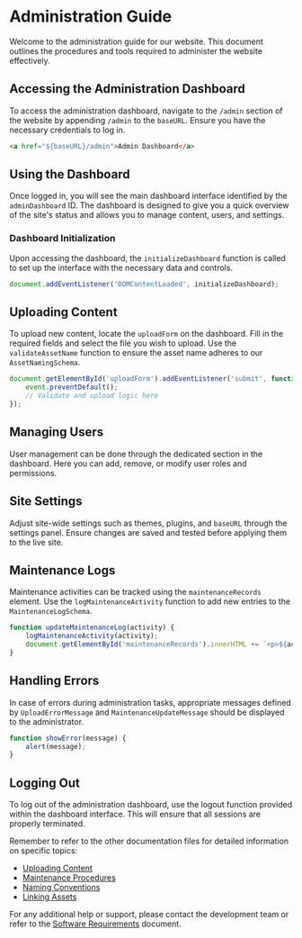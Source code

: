 # Administration Guide

Welcome to the administration guide for our website. This document outlines the procedures and tools required to administer the website effectively.

## Accessing the Administration Dashboard

To access the administration dashboard, navigate to the `/admin` section of the website by appending `/admin` to the `baseURL`. Ensure you have the necessary credentials to log in.

```html
<a href="${baseURL}/admin">Admin Dashboard</a>
```

## Using the Dashboard

Once logged in, you will see the main dashboard interface identified by the `adminDashboard` ID. The dashboard is designed to give you a quick overview of the site's status and allows you to manage content, users, and settings.

### Dashboard Initialization

Upon accessing the dashboard, the `initializeDashboard` function is called to set up the interface with the necessary data and controls.

```javascript
document.addEventListener('DOMContentLoaded', initializeDashboard);
```

## Uploading Content

To upload new content, locate the `uploadForm` on the dashboard. Fill in the required fields and select the file you wish to upload. Use the `validateAssetName` function to ensure the asset name adheres to our `AssetNamingSchema`.

```javascript
document.getElementById('uploadForm').addEventListener('submit', function(event) {
    event.preventDefault();
    // Validate and upload logic here
});
```

## Managing Users

User management can be done through the dedicated section in the dashboard. Here you can add, remove, or modify user roles and permissions.

## Site Settings

Adjust site-wide settings such as themes, plugins, and `baseURL` through the settings panel. Ensure changes are saved and tested before applying them to the live site.

## Maintenance Logs

Maintenance activities can be tracked using the `maintenanceRecords` element. Use the `logMaintenanceActivity` function to add new entries to the `MaintenanceLogSchema`.

```javascript
function updateMaintenanceLog(activity) {
    logMaintenanceActivity(activity);
    document.getElementById('maintenanceRecords').innerHTML += `<p>${activity}</p>`;
}
```

## Handling Errors

In case of errors during administration tasks, appropriate messages defined by `UploadErrorMessage` and `MaintenanceUpdateMessage` should be displayed to the administrator.

```javascript
function showError(message) {
    alert(message);
}
```

## Logging Out

To log out of the administration dashboard, use the logout function provided within the dashboard interface. This will ensure that all sessions are properly terminated.

Remember to refer to the other documentation files for detailed information on specific topics:

- [Uploading Content](uploading.md)
- [Maintenance Procedures](maintenance.md)
- [Naming Conventions](naming_conventions.md)
- [Linking Assets](linking_assets.md)

For any additional help or support, please contact the development team or refer to the [Software Requirements](software_requirements.md) document.